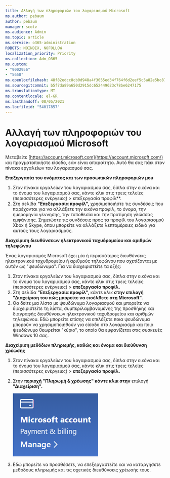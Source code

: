 ```yaml
---
title: Αλλαγή των πληροφοριών του λογαριασμού Microsoft
ms.author: pebaum
author: pebaum
manager: scotv
ms.audience: Admin
ms.topic: article
ms.service: o365-administration
ROBOTS: NOINDEX, NOFOLLOW
localization_priority: Priority
ms.collection: Adm_O365
ms.custom:
- "9002956"
- "5658"
ms.openlocfilehash: 48f82edcc8cb0d948a4f3055ed34f764f6d2eef5c5a82e5bc87d50993825704d
ms.sourcegitcommit: b5f7da89a650d2915dc652449623c78be6247175
ms.translationtype: MT
ms.contentlocale: el-GR
ms.lasthandoff: 08/05/2021
ms.locfileid: "54017857"
---
```

# <a name="change-my-microsoft-account-information"></a>Αλλαγή των πληροφοριών του λογαριασμού Microsoft

Μεταβείτε [https://account.microsoft.com](https://account.microsoft.com/) και πραγματοποιήστε είσοδο, εάν είναι απαραίτητο. Αυτό θα σας πάει στον πίνακα εργαλείων του λογαριασμού σας.  

**Επεξεργασία του ονόματος και των προσωπικών πληροφοριών μου**

1. Στον πίνακα εργαλείων του λογαριασμού σας, δίπλα στην εικόνα και το όνομα του λογαριασμού σας, κάντε κλικ στις τρεις τελείες (περισσότερες ενέργειες) > επεξεργασία προφίλ**.
2. Στη σελίδα **"Επεξεργασία προφίλ",** χρησιμοποιήστε τις συνδέσεις που παρέχονται για να αλλάξετε την εικόνα προφίλ, το όνομα, την ημερομηνία γέννησης, την τοποθεσία και την προτίμηση γλώσσας εμφάνισης. Σημειώστε τις συνδέσεις προς τα προφίλ του λογαριασμού Xbox ή Skype, όπου μπορείτε να αλλάξετε λεπτομέρειες ειδικά για αυτούς τους λογαριασμούς.

**Διαχείριση διευθύνσεων ηλεκτρονικού ταχυδρομείου και αριθμών τηλεφώνου**

Ένας λογαριασμός Microsoft έχει μία ή περισσότερες διευθύνσεις ηλεκτρονικού ταχυδρομείου ή αριθμούς τηλεφώνου που σχετίζονται με αυτόν ως "ψευδώνυμα". Για να διαχειριστείτε τα εξής:

1. Στον πίνακα εργαλείων του λογαριασμού σας, δίπλα στην εικόνα και το όνομα του λογαριασμού σας, κάντε κλικ στις τρεις τελείες (περισσότερες ενέργειες) > **επεξεργασία προφίλ.**
2. Στη σελίδα **"Επεξεργασία προφίλ",** κάντε κλικ **στην επιλογή "Διαχείριση του πώς μπορείτε να εισέλθετε στη Microsoft".** 
3. Θα δείτε μια λίστα με ψευδώνυμα λογαριασμού και μπορείτε να διαχειριστείτε τη λίστα, συμπεριλαμβανομένης της προσθήκης και διαγραφής διευθύνσεων ηλεκτρονικού ταχυδρομείου και αριθμών τηλεφώνου. Εδώ μπορείτε επίσης να επιλέξετε ποια ψευδώνυμα μπορούν να χρησιμοποιηθούν για είσοδο στο λογαριασμό και ποιο ψευδώνυμο θεωρείται "κύριο", το οποίο θα εμφανίζεται στις συσκευές Windows 10 σας.

**Διαχείριση μεθόδων πληρωμής, καθώς και όνομα και διεύθυνση χρέωσης** 

1. Στον πίνακα εργαλείων του λογαριασμού σας, δίπλα στην εικόνα και το όνομα του λογαριασμού σας, κάντε κλικ στις τρεις τελείες (περισσότερες ενέργειες) > **επεξεργασία προφίλ.**
2. Στην **περιοχή "Πληρωμή & χρέωσης" κάντε κλικ στην** επιλογή **"Διαχείριση".**

    ![Διαχείριση πληρωμών και χρεώσεων](media/manage-account.png)

3. Εδώ μπορείτε να προσθέσετε, να επεξεργαστείτε και να καταργήσετε μεθόδους πληρωμής και τις σχετικές διευθύνσεις χρέωσής τους. 
